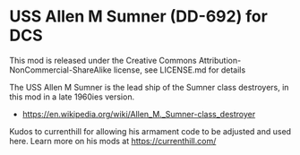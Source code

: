 # USS Allen M Sumner (DD-692) for DCS

This mod is released under the Creative Commons Attribution-NonCommercial-ShareAlike license, see LICENSE.md for details

The USS Allen M Sumner is the lead ship of the Sumner class destroyers, in this mod in a late 1960ies version. 

* https://en.wikipedia.org/wiki/Allen_M._Sumner-class_destroyer

Kudos to currenthill for allowing his armament code to be adjusted and used here. Learn more on his mods at https://currenthill.com/